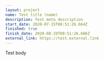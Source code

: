 ```yaml
---
layout: project
name: Test title (name)
description: Test meta description
start_date: 2020-07-15T08:51:26.664Z
finished: true
finish_date: 2020-08-29T08:51:26.686Z
external_link: https://test.external.link
---
```

Test body